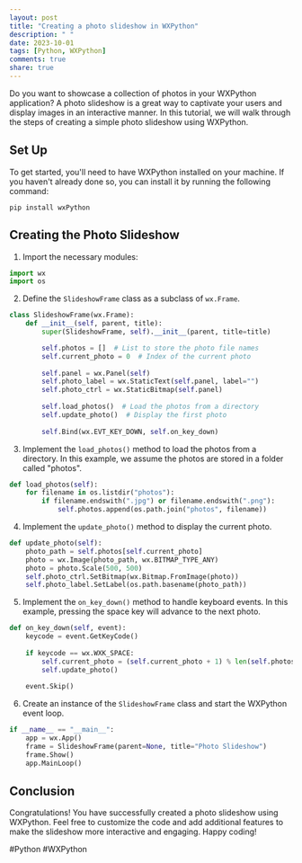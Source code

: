 ```yaml
---
layout: post
title: "Creating a photo slideshow in WXPython"
description: " "
date: 2023-10-01
tags: [Python, WXPython]
comments: true
share: true
---
```


Do you want to showcase a collection of photos in your WXPython application? A photo slideshow is a great way to captivate your users and display images in an interactive manner. In this tutorial, we will walk through the steps of creating a simple photo slideshow using WXPython.

## Set Up

To get started, you'll need to have WXPython installed on your machine. If you haven't already done so, you can install it by running the following command:

```
pip install wxPython
```

## Creating the Photo Slideshow

1. Import the necessary modules:

```python
import wx
import os
```

2. Define the `SlideshowFrame` class as a subclass of `wx.Frame`.

```python
class SlideshowFrame(wx.Frame):
    def __init__(self, parent, title):
        super(SlideshowFrame, self).__init__(parent, title=title)

        self.photos = []  # List to store the photo file names
        self.current_photo = 0  # Index of the current photo
        
        self.panel = wx.Panel(self)
        self.photo_label = wx.StaticText(self.panel, label="")
        self.photo_ctrl = wx.StaticBitmap(self.panel)
        
        self.load_photos()  # Load the photos from a directory
        self.update_photo()  # Display the first photo
        
        self.Bind(wx.EVT_KEY_DOWN, self.on_key_down)
```

3. Implement the `load_photos()` method to load the photos from a directory. In this example, we assume the photos are stored in a folder called "photos".

```python
def load_photos(self):
    for filename in os.listdir("photos"):
        if filename.endswith(".jpg") or filename.endswith(".png"):
            self.photos.append(os.path.join("photos", filename))
```

4. Implement the `update_photo()` method to display the current photo.

```python
def update_photo(self):
    photo_path = self.photos[self.current_photo]
    photo = wx.Image(photo_path, wx.BITMAP_TYPE_ANY)
    photo = photo.Scale(500, 500)
    self.photo_ctrl.SetBitmap(wx.Bitmap.FromImage(photo))
    self.photo_label.SetLabel(os.path.basename(photo_path))
```

5. Implement the `on_key_down()` method to handle keyboard events. In this example, pressing the space key will advance to the next photo.

```python
def on_key_down(self, event):
    keycode = event.GetKeyCode()
    
    if keycode == wx.WXK_SPACE:
        self.current_photo = (self.current_photo + 1) % len(self.photos)
        self.update_photo()
    
    event.Skip()
```

6. Create an instance of the `SlideshowFrame` class and start the WXPython event loop.

```python
if __name__ == "__main__":
    app = wx.App()
    frame = SlideshowFrame(parent=None, title="Photo Slideshow")
    frame.Show()
    app.MainLoop()
```

## Conclusion

Congratulations! You have successfully created a photo slideshow using WXPython. Feel free to customize the code and add additional features to make the slideshow more interactive and engaging. Happy coding!

#Python #WXPython
